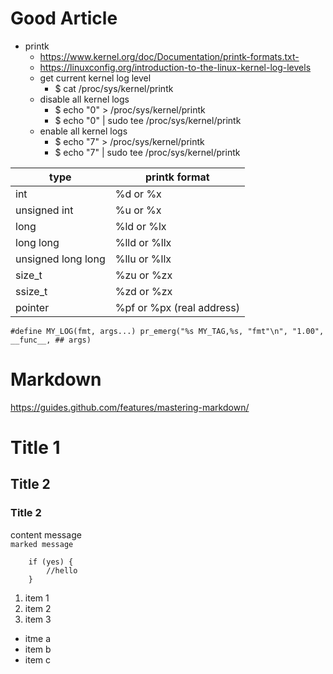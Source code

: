# Good Article
* printk
  * https://www.kernel.org/doc/Documentation/printk-formats.txt- 
  * https://linuxconfig.org/introduction-to-the-linux-kernel-log-levels
  * get current kernel log level
    * $ cat /proc/sys/kernel/printk
  * disable all kernel logs
    * $ echo "0" > /proc/sys/kernel/printk
    * $ echo "0" | sudo tee /proc/sys/kernel/printk
  * enable all kernel logs
    * $ echo "7" > /proc/sys/kernel/printk
    * $ echo "7" | sudo tee /proc/sys/kernel/printk


| type | printk format |
| ------ | ----- |
| int | %d or %x |
| unsigned int | %u or %x |
| long | %ld or %lx |
| long long | %lld or %llx |
| unsigned long long | %llu or %llx |
| size_t | %zu or %zx |
| ssize_t | %zd or %zx |
| pointer | %pf or %px (real address) |

```
#define MY_LOG(fmt, args...) pr_emerg("%s MY_TAG,%s, "fmt"\n", "1.00", __func__, ## args)
```



# Markdown
https://guides.github.com/features/mastering-markdown/
# Title 1
## Title 2
### Title 2
content message <br>
`marked message`

```
    if (yes) {
        //hello
    }
```
1. item 1
2. item 2
3. item 3

- itme a
- item b
- item c
